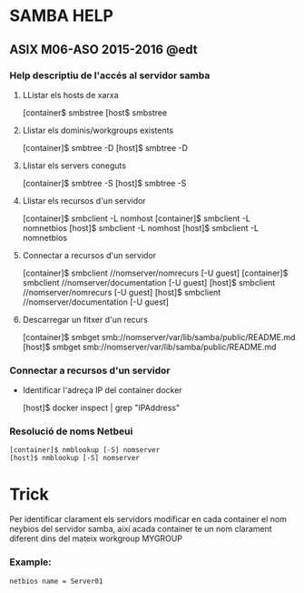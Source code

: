 SAMBA HELP
==========

ASIX M06-ASO 2015-2016 @edt
---------------------------

### Help descriptiu de l'accés al servidor samba

 1. LListar els hosts de xarxa

    [container$ smbstree
    [host$ smbstree

 2. Llistar els dominis/workgroups existents

    [container]$ smbtree -D
    [host]$ smbtree -D

 3. Llistar els servers coneguts

    [container]$ smbtree -S
    [host]$ smbtree -S

 4. Llistar els recursos d'un servidor

    [container]$ smbclient -L nomhost
    [container]$ smbclient -L nomnetbios
    [host]$ smbclient -L nomhost
    [host]$ smbclient -L nomnetbios


 5. Connectar a recursos d'un servidor

    [container]$ smbclient //nomserver/nomrecurs [-U guest]
    [container]$ smbclient //nomserver/documentation [-U guest]
    [host]$ smbclient //nomserver/nomrecurs [-U guest]
    [host]$ smbclient //nomserver/documentation [-U guest]

 6. Descarregar un fitxer d'un recurs

    [container]$ smbget smb://nomserver/var/lib/samba/public/README.md
    [host]$ smbget smb://nomserver/var/lib/samba/public/README.md

### Connectar a recursos d'un servidor

 * Identificar l'adreça IP del container docker
    
    [host]$ docker inspect | grep "IPAddress"

### Resolució de noms Netbeui

    [container]$ nmblookup [-S] nomserver
    [host]$ nmblookup [-S] nomserver


Trick
=====

Per identificar clarament els servidors modificar en cada container el nom 
neybios del servidor samba, així acada container te un nom clarament diferent
dins del mateix workgroup MYGROUP

### Example:

    netbios name = Server01
 
